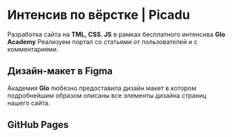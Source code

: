 # Интенсив по вёрстке | Picadu
Разработка сайта на **TML, CSS. JS** в рамках бесплатного интенсива **Glo Academy**
Реализуем портал со статьями от пользователей и с комментариями.

## Дизайн-макет в Figma
Академия **Glo** любезно предоставила дизайн макет в котором подробнейшим образом описаны все элементы дизайна страниц нашего сайта.

## GitHub Pages
